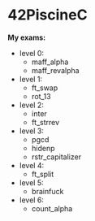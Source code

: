 # 42PiscineC
**My exams:**
* level 0:
    - maff_alpha
    - maff_revalpha
* level 1:
    - ft_swap
    - rot_13
* level 2:
    - inter
    - ft_strrev
* level 3:
    - pgcd
    - hidenp
    - rstr_capitalizer
* level 4:
    - ft_split
* level 5:
    - brainfuck
* level 6:
    - count_alpha
